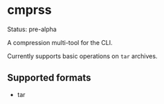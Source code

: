 # cmprss

Status: pre-alpha

A compression multi-tool for the CLI.

Currently supports basic operations on `tar` archives.

## Supported formats

- tar
